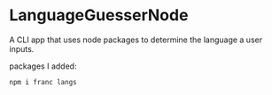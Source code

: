 # LanguageGuesserNode
A CLI app that uses node packages to determine the language a user inputs. 

packages I added:
```
npm i franc langs
```
